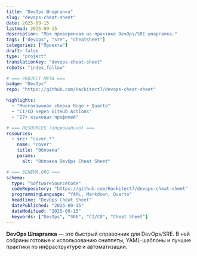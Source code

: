 ```yaml
---
title: "DevOps Шпаргалка"
slug: "devops-cheat-sheet"
date: 2025-09-15
lastmod: 2025-09-15
description: "Моя проверенная на практике DevOps/SRE шпаргалка."
tags: ["devops", "sre", "cheatsheet"]
categories: ["Проекты"]
draft: false
type: "project"
translationKey: "devops-cheat-sheet"
robots: "index,follow"

# === PROJECT META ===
badge: "DevOps"
repo: "https://github.com/Hackitect7/devops-cheat-sheet"

highlights:
  - "Многоязычная сборка Hugo + Quarto"
  - "CI/CD через GitHub Actions"
  - "27+ языковых профилей"

# === RESOURCES (опционально) ===
resources:
  - src: "cover.*"
    name: "cover"
    title: "Обложка"
    params:
      alt: "Обложка DevOps Cheat Sheet"

# === SCHEMA.ORG ===
schema:
  type: "SoftwareSourceCode"
  codeRepository: "https://github.com/Hackitect7/devops-cheat-sheet"
  programmingLanguage: "YAML, Markdown, Quarto"
  headline: "DevOps Cheat Sheet"
  datePublished: "2025-09-15"
  dateModified: "2025-09-15"
  keywords: ["DevOps", "SRE", "CI/CD", "Cheat Sheet"]
---
```


**DevOps Шпаргалка** — это быстрый справочник для DevOps/SRE.
В ней собраны готовые к использованию сниппеты, YAML-шаблоны и лучшие практики по инфраструктуре и автоматизации.
